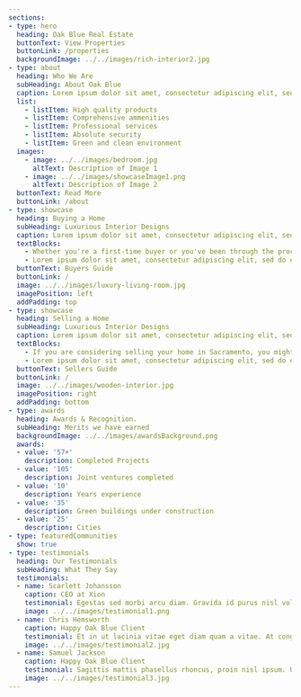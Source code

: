 ```yaml
---
sections:
- type: hero
  heading: Oak Blue Real Estate
  buttonText: View Properties
  buttonLink: /properties
  backgroundImage: ../../images/rich-interior2.jpg
- type: about
  heading: Who We Are
  subHeading: About Oak Blue
  caption: Lorem ipsum dolor sit amet, consectetur adipiscing elit, sed do eiusmod tempor incididunt ut labore et dolore magna aliqua. Ut enim ad minim veniam, quis nostrud exercitation ullamco laboris nisi ut aliquip ex ea commodo consequat. Duis aute irure dolor in reprehenderit in voluptate velit esse cillum dolore eu fugiat nulla pariatur. 
  list:
    - listItem: High quality products
    - listItem: Comprehensive ammenities
    - listItem: Professional services
    - listItem: Absolute security
    - listItem: Green and clean environment
  images:
    - image: ../../images/bedroom.jpg
      altText: Description of Image 1
    - image: ../../images/showcaseImage1.png
      altText: Description of Image 2
  buttonText: Read More
  buttonLink: /about
- type: showcase
  heading: Buying a Home
  subHeading: Luxurious Interior Designs
  caption: Lorem ipsum dolor sit amet, consectetur adipiscing elit, sed do eiusmod tempor incididunt ut labore et dolore magna aliqua. 
  textBlocks:
    - Whether you're a first-time buyer or you've been through the process before, we know that finding the right property can be a daunting task. Our team is here to make sure you are able to find the perfect place for you and your family to call home.
    - Lorem ipsum dolor sit amet, consectetur adipiscing elit, sed do eiusmod tempor incididunt ut labore et dolore magna aliqua. 
  buttonText: Buyers Guide
  buttonLink: /
  image: ../../images/luxury-living-room.jpg
  imagePosition: left
  addPadding: top
- type: showcase
  heading: Selling a Home
  subHeading: Luxurious Interior Designs
  caption: Lorem ipsum dolor sit amet, consectetur adipiscing elit, sed do eiusmod tempor incididunt ut labore et dolore magna aliqua. 
  textBlocks:
    - If you are considering selling your home in Sacramento, you might be wondering what can it sell for? Sacramento area home values are on the rise and understanding home values today can be tricky. We will show you how to accurately price your property and get in front of thousands of buyers.
    - Lorem ipsum dolor sit amet, consectetur adipiscing elit, sed do eiusmod tempor incididunt ut labore et dolore magna aliqua. 
  buttonText: Sellers Guide
  buttonLink: /
  image: ../../images/wooden-interior.jpg
  imagePosition: right
  addPadding: bottom
- type: awards
  heading: Awards & Recognition.
  subHeading: Merits we have earned
  backgroundImage: ../../images/awardsBackground.png
  awards:
  - value: '57+'
    description: Completed Projects
  - value: '105'
    description: Joint ventures completed
  - value: '10'
    description: Years experience
  - value: '35'
    description: Green buildings under construction
  - value: '25'
    description: Cities
- type: featuredCommunities
  show: true
- type: testimonials
  heading: Our Testimonials
  subHeading: What They Say
  testimonials:
  - name: Scarlett Johansson
    caption: CEO at Xion
    testimonial: Egestas sed morbi arcu diam. Gravida id purus nisl volutpat vulputate sed consectetur. Et in ut lacinia vitae eget diam quam a vitae. At congue lacus erat nunc velit placerat neque. Imperdiet nibh in at interdum vel. Sagittis mattis phasellus rhoncus, proin nisl ipsum. Ut amet, mauris, ut ipsum aenean euismod. 
    image: ../../images/testimonial1.png
  - name: Chris Hemsworth
    caption: Happy Oak Blue Client
    testimonial: Et in ut lacinia vitae eget diam quam a vitae. At congue lacus erat nunc velit placerat neque. Egestas sed morbi arcu diam. Gravida id purus nisl volutpat vulputate sed consectetur. Imperdiet nibh in at interdum vel. Sagittis mattis phasellus rhoncus, proin nisl ipsum. Ut amet, mauris, ut ipsum aenean euismod. 
    image: ../../images/testimonial2.jpg
  - name: Samuel Jackson
    caption: Happy Oak Blue Client
    testimonial: Sagittis mattis phasellus rhoncus, proin nisl ipsum. Ut amet, mauris, ut ipsum aenean euismod. Egestas sed morbi arcu diam. Gravida id purus nisl volutpat vulputate sed consectetur. Et in ut lacinia vitae eget diam quam a vitae. At congue lacus erat nunc velit placerat neque. Imperdiet nibh in at interdum vel.  
    image: ../../images/testimonial3.jpg
---
```


[comment]: # (Image files must be relative path to current directory for Image Sharp processing. Example: ../../images/image.jpg)
[comment]: # (Video file must ONLY be the file name including extension. Example: homeTour.mp4)
